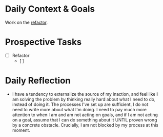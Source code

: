 # Daily Context & Goals

Work on the [refactor](RefactorDerenderingUsingGenSceneGraphs.md).

# Prospective Tasks

* [ ] Refactor
    * [ ] 

# Daily Reflection

* I have a tendency to externalize the source of my inaction, and feel like I
  am solving the problem by thinking really hard about what I need to do,
  instead of doing it. The processes I've set up are sufficient, I do not need
  to write more about what I'm doing. I need to pay much more attention to when
  I am and am not acting on goals, and if I am not acting on a goal, assume
  that I can do something about it UNTIL proven wrong by a concrete obstacle.
  Crucially, I am not blocked by my process at this moment.
